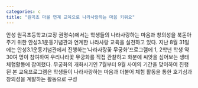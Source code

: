 ```yaml
---
categories: c
title: "원곡초 마을 연계 교육으로 나라사랑하는 마음 키워요"
---
```

안성 원곡초등학교(교장 권명숙)에서는 학생들의 나라사랑하는 마음과 창의성을 북돋아주기 위한 안성3.1운동기념관과 연계한 나라사랑 교육을 실천하고 있다. 지난 8월 31일에는 안성3.1운동기념관에서 진행하는‘나라사랑꽃 무궁화’프로그램에 1, 2학년 학생 약 30여 명이 참여하여 우리나라꽃 무궁화를 직접 관찰하고 화분에 씨앗을 심어보는 생태 체험활동에 참여했다. 무궁화의 개화시기인 7월부터 9월 사이의 기간을 맞이하여 진행된 본 교육프로그램은 학생들이 나라사랑하는 마음과 더불어 체험 활동을 통한 호기심과 창의성을 계발하는 활동으로 구성